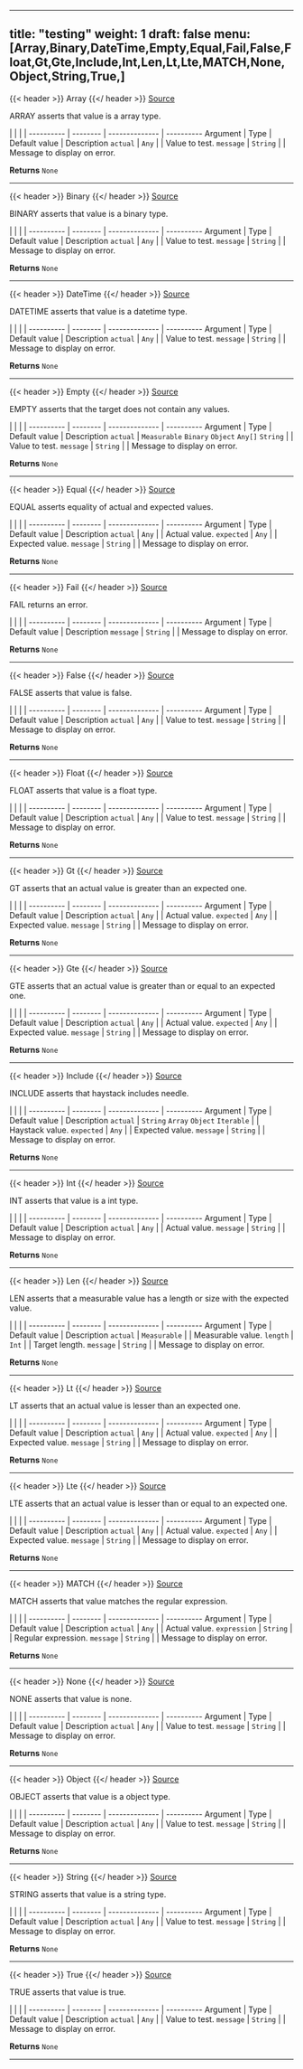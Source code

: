 

---
title: "testing"
weight: 1
draft: false
menu: [Array,Binary,DateTime,Empty,Equal,Fail,False,Float,Gt,Gte,Include,Int,Len,Lt,Lte,MATCH,None,Object,String,True,]
---



{{< header >}}
Array
{{</ header >}}
[Source](https://github.com/MontFerret/ferret/tree/master/pkg/stdlib/testing/array.go#L13)

ARRAY asserts that value is a array type.

|          |          |                |
---------- | -------- | -------------- | ----------
Argument   | Type     | Default value  | Description
`actual` | `Any`  |  | Value to test.
`message` | `String`  |  | Message to display on error.


**Returns** `None`
- - - -


{{< header >}}
Binary
{{</ header >}}
[Source](https://github.com/MontFerret/ferret/tree/master/pkg/stdlib/testing/binary.go#L13)

BINARY asserts that value is a binary type.

|          |          |                |
---------- | -------- | -------------- | ----------
Argument   | Type     | Default value  | Description
`actual` | `Any`  |  | Value to test.
`message` | `String`  |  | Message to display on error.


**Returns** `None`
- - - -


{{< header >}}
DateTime
{{</ header >}}
[Source](https://github.com/MontFerret/ferret/tree/master/pkg/stdlib/testing/datetime.go#L13)

DATETIME asserts that value is a datetime type.

|          |          |                |
---------- | -------- | -------------- | ----------
Argument   | Type     | Default value  | Description
`actual` | `Any`  |  | Value to test.
`message` | `String`  |  | Message to display on error.


**Returns** `None`
- - - -


{{< header >}}
Empty
{{</ header >}}
[Source](https://github.com/MontFerret/ferret/tree/master/pkg/stdlib/testing/empty.go#L14)

EMPTY asserts that the target does not contain any values.

|          |          |                |
---------- | -------- | -------------- | ----------
Argument   | Type     | Default value  | Description
`actual` | `Measurable` `Binary` `Object` `Any[]` `String`  |  | Value to test.
`message` | `String`  |  | Message to display on error.


**Returns** `None`
- - - -


{{< header >}}
Equal
{{</ header >}}
[Source](https://github.com/MontFerret/ferret/tree/master/pkg/stdlib/testing/equal.go#L14)

EQUAL asserts equality of actual and expected values.

|          |          |                |
---------- | -------- | -------------- | ----------
Argument   | Type     | Default value  | Description
`actual` | `Any`  |  | Actual value.
`expected` | `Any`  |  | Expected value.
`message` | `String`  |  | Message to display on error.


**Returns** `None`
- - - -


{{< header >}}
Fail
{{</ header >}}
[Source](https://github.com/MontFerret/ferret/tree/master/pkg/stdlib/testing/fail.go#L11)

FAIL returns an error.

|          |          |                |
---------- | -------- | -------------- | ----------
Argument   | Type     | Default value  | Description
`message` | `String`  |  | Message to display on error.


**Returns** `None`
- - - -


{{< header >}}
False
{{</ header >}}
[Source](https://github.com/MontFerret/ferret/tree/master/pkg/stdlib/testing/false.go#L14)

FALSE asserts that value is false.

|          |          |                |
---------- | -------- | -------------- | ----------
Argument   | Type     | Default value  | Description
`actual` | `Any`  |  | Value to test.
`message` | `String`  |  | Message to display on error.


**Returns** `None`
- - - -


{{< header >}}
Float
{{</ header >}}
[Source](https://github.com/MontFerret/ferret/tree/master/pkg/stdlib/testing/float.go#L13)

FLOAT asserts that value is a float type.

|          |          |                |
---------- | -------- | -------------- | ----------
Argument   | Type     | Default value  | Description
`actual` | `Any`  |  | Value to test.
`message` | `String`  |  | Message to display on error.


**Returns** `None`
- - - -


{{< header >}}
Gt
{{</ header >}}
[Source](https://github.com/MontFerret/ferret/tree/master/pkg/stdlib/testing/gt.go#L14)

GT asserts that an actual value is greater than an expected one.

|          |          |                |
---------- | -------- | -------------- | ----------
Argument   | Type     | Default value  | Description
`actual` | `Any`  |  | Actual value.
`expected` | `Any`  |  | Expected value.
`message` | `String`  |  | Message to display on error.


**Returns** `None`
- - - -


{{< header >}}
Gte
{{</ header >}}
[Source](https://github.com/MontFerret/ferret/tree/master/pkg/stdlib/testing/gte.go#L14)

GTE asserts that an actual value is greater than or equal to an expected one.

|          |          |                |
---------- | -------- | -------------- | ----------
Argument   | Type     | Default value  | Description
`actual` | `Any`  |  | Actual value.
`expected` | `Any`  |  | Expected value.
`message` | `String`  |  | Message to display on error.


**Returns** `None`
- - - -


{{< header >}}
Include
{{</ header >}}
[Source](https://github.com/MontFerret/ferret/tree/master/pkg/stdlib/testing/include.go#L16)

INCLUDE asserts that haystack includes needle.

|          |          |                |
---------- | -------- | -------------- | ----------
Argument   | Type     | Default value  | Description
`actual` | `String` `Array` `Object` `Iterable`  |  | Haystack value.
`expected` | `Any`  |  | Expected value.
`message` | `String`  |  | Message to display on error.


**Returns** `None`
- - - -


{{< header >}}
Int
{{</ header >}}
[Source](https://github.com/MontFerret/ferret/tree/master/pkg/stdlib/testing/int.go#L13)

INT asserts that value is a int type.

|          |          |                |
---------- | -------- | -------------- | ----------
Argument   | Type     | Default value  | Description
`actual` | `Any`  |  | Actual value.
`message` | `String`  |  | Message to display on error.


**Returns** `None`
- - - -


{{< header >}}
Len
{{</ header >}}
[Source](https://github.com/MontFerret/ferret/tree/master/pkg/stdlib/testing/len.go#L15)

LEN asserts that a measurable value has a length or size with the expected value.

|          |          |                |
---------- | -------- | -------------- | ----------
Argument   | Type     | Default value  | Description
`actual` | `Measurable`  |  | Measurable value.
`length` | `Int`  |  | Target length.
`message` | `String`  |  | Message to display on error.


**Returns** `None`
- - - -


{{< header >}}
Lt
{{</ header >}}
[Source](https://github.com/MontFerret/ferret/tree/master/pkg/stdlib/testing/lt.go#L14)

LT asserts that an actual value is lesser than an expected one.

|          |          |                |
---------- | -------- | -------------- | ----------
Argument   | Type     | Default value  | Description
`actual` | `Any`  |  | Actual value.
`expected` | `Any`  |  | Expected value.
`message` | `String`  |  | Message to display on error.


**Returns** `None`
- - - -


{{< header >}}
Lte
{{</ header >}}
[Source](https://github.com/MontFerret/ferret/tree/master/pkg/stdlib/testing/lte.go#L14)

LTE asserts that an actual value is lesser than or equal to an expected one.

|          |          |                |
---------- | -------- | -------------- | ----------
Argument   | Type     | Default value  | Description
`actual` | `Any`  |  | Actual value.
`expected` | `Any`  |  | Expected value.
`message` | `String`  |  | Message to display on error.


**Returns** `None`
- - - -


{{< header >}}
MATCH
{{</ header >}}
[Source](https://github.com/MontFerret/ferret/tree/master/pkg/stdlib/testing/match.go#L15)

MATCH asserts that value matches the regular expression.

|          |          |                |
---------- | -------- | -------------- | ----------
Argument   | Type     | Default value  | Description
`actual` | `Any`  |  | Actual value.
`expression` | `String`  |  | Regular expression.
`message` | `String`  |  | Message to display on error.


**Returns** `None`
- - - -


{{< header >}}
None
{{</ header >}}
[Source](https://github.com/MontFerret/ferret/tree/master/pkg/stdlib/testing/none.go#L14)

NONE asserts that value is none.

|          |          |                |
---------- | -------- | -------------- | ----------
Argument   | Type     | Default value  | Description
`actual` | `Any`  |  | Value to test.
`message` | `String`  |  | Message to display on error.


**Returns** `None`
- - - -


{{< header >}}
Object
{{</ header >}}
[Source](https://github.com/MontFerret/ferret/tree/master/pkg/stdlib/testing/object.go#L13)

OBJECT asserts that value is a object type.

|          |          |                |
---------- | -------- | -------------- | ----------
Argument   | Type     | Default value  | Description
`actual` | `Any`  |  | Value to test.
`message` | `String`  |  | Message to display on error.


**Returns** `None`
- - - -


{{< header >}}
String
{{</ header >}}
[Source](https://github.com/MontFerret/ferret/tree/master/pkg/stdlib/testing/string.go#L13)

STRING asserts that value is a string type.

|          |          |                |
---------- | -------- | -------------- | ----------
Argument   | Type     | Default value  | Description
`actual` | `Any`  |  | Value to test.
`message` | `String`  |  | Message to display on error.


**Returns** `None`
- - - -


{{< header >}}
True
{{</ header >}}
[Source](https://github.com/MontFerret/ferret/tree/master/pkg/stdlib/testing/true.go#L14)

TRUE asserts that value is true.

|          |          |                |
---------- | -------- | -------------- | ----------
Argument   | Type     | Default value  | Description
`actual` | `Any`  |  | Value to test.
`message` | `String`  |  | Message to display on error.


**Returns** `None`
- - - -
